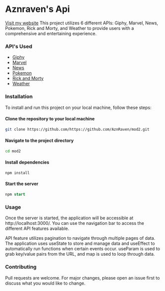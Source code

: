 # Aznraven's Api
[Visit my website](https://ps-mod2.netlify.app/)
This project utilizes 6 different APIs: Giphy, Marvel, News, Pokemon, Rick and Morty, and Weather to provide users with a comprehensive and entertaining experience.

### API's Used
* [Giphy](https://developers.giphy.com/)
* [Marvel](https://developer.marvel.com/)
* [News](https://newsapi.org/)
* [Pokemon](http://pokeapi.co/)
* [Rick and Morty](https://rickandmortyapi.com/documentation/)
* [Weather](https://openweathermap.org/api)

### Installation
To install and run this project on your local machine, follow these steps:

#### Clone the repository to your local machine

```bash
git clone https://github.com/https://github.com/AznRaven/mod2.git
```

#### Navigate to the project directory
```bash
cd mod2
```

#### Install dependencies

```npm install```
#### Start the server

```sql
npm start
```

### Usage
Once the server is started, the application will be accessible at http://localhost:3000/. You can use the navigation bar to access the different API features available.

API feature utilizes pagination to navigate through multiple pages of data. The application uses useState to store and manage data and useEffect to automatically run functions when certain events occur. useParam is used to grab key/value pairs from the URL, and map is used to loop through data.

### Contributing
Pull requests are welcome. For major changes, please open an issue first to discuss what you would like to change.